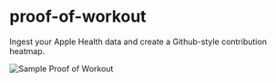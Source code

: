 # proof-of-workout

Ingest your Apple Health data and create a Github-style contribution heatmap.

![Sample Proof of Workout](https://i.imgur.com/ZqbLP7Y.png)
